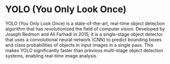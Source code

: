 # YOLO (You Only Look Once)

YOLO (You Only Look Once) is a state-of-the-art, real-time object detection algorithm that has revolutionized the field of computer vision. Developed by Joseph Redmon and Ali Farhadi in 2015, it is a single-stage object detector that uses a convolutional neural network (CNN) to predict bounding boxes and class probabilities of objects in input images in a single pass. This makes YOLO significantly faster than previous multi-stage object detection systems, enabling real-time image analysis.

